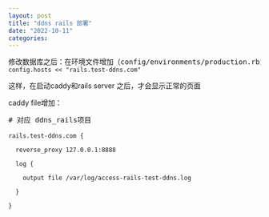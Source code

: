 ```yaml
---
layout: post
title: "ddns rails 部署"
date: "2022-10-11"
categories: 
---
```

<pre>
修改数据库之后：在环境文件增加（config/environments/production.rb或者config/environments/development.rb）：
<code>config.hosts &lt;&lt; &quot;rails.test-ddns.com&quot;</code></pre>

<p>这样，在启动caddy和rails server 之后，才会显示正常的页面</p>

<p>caddy file增加：</p>

<pre># 对应 ddns_rails项目<br />
<code>rails.test-ddns.com {<br />
&nbsp; reverse_proxy 127.0.0.1:8888<br />
&nbsp; log {<br />
&nbsp;&nbsp;&nbsp; output file /var/log/access-rails-test-ddns.log<br />
&nbsp; }<br />
}</code></pre>

<p>&nbsp;</p>

